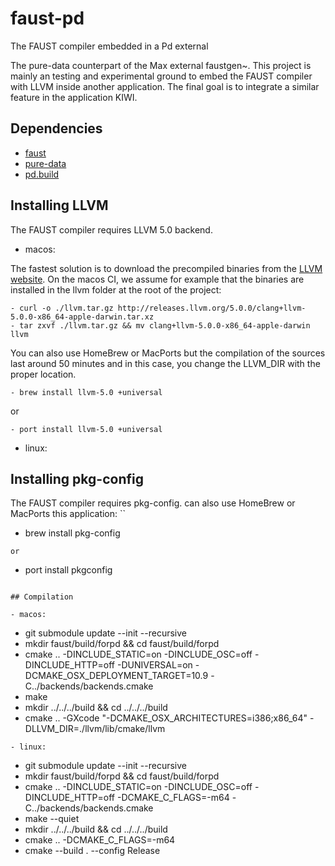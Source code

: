 # faust-pd
The FAUST compiler embedded in a Pd external

The pure-data counterpart of the Max external faustgen~. This project is mainly an testing and experimental ground to embed the FAUST compiler with LLVM inside another application. The final goal is to integrate a similar feature in the application KIWI.

## Dependencies
- [faust](https://github.com/grame-cncm/faust.git)
- [pure-data](https://github.com/pure-data/pure-data.git)
- [pd.build](https://github.com/pierreguillot/pd.build.git)

## Installing LLVM

The FAUST compiler requires LLVM 5.0 backend.

- macos:

The fastest solution is to download the precompiled binaries from the [LLVM website](http://releases.llvm.org). On the macos CI, we assume for example that the binaries are installed in the llvm folder at the root of the project:
```
- curl -o ./llvm.tar.gz http://releases.llvm.org/5.0.0/clang+llvm-5.0.0-x86_64-apple-darwin.tar.xz
- tar zxvf ./llvm.tar.gz && mv clang+llvm-5.0.0-x86_64-apple-darwin llvm
```

You can also use HomeBrew or MacPorts but the compilation of the sources last around 50 minutes and in this case, you change the LLVM_DIR with the proper location.
```
- brew install llvm-5.0 +universal
```
or
```
- port install llvm-5.0 +universal
```

- linux:

## Installing pkg-config

The FAUST compiler requires pkg-config. can also use HomeBrew or MacPorts this application:
``
- brew install pkg-config
```
or
```
- port install pkgconfig
```

## Compilation

- macos:
```
- git submodule update --init --recursive
- mkdir faust/build/forpd && cd faust/build/forpd
- cmake .. -DINCLUDE_STATIC=on -DINCLUDE_OSC=off -DINCLUDE_HTTP=off -DUNIVERSAL=on -DCMAKE_OSX_DEPLOYMENT_TARGET=10.9 -C../backends/backends.cmake
- make
- mkdir ../../../build && cd ../../../build
- cmake .. -GXcode "-DCMAKE_OSX_ARCHITECTURES=i386;x86_64" -DLLVM_DIR=./llvm/lib/cmake/llvm
```
- linux:
```
- git submodule update --init --recursive
- mkdir faust/build/forpd && cd faust/build/forpd
- cmake .. -DINCLUDE_STATIC=on -DINCLUDE_OSC=off -DINCLUDE_HTTP=off -DCMAKE_C_FLAGS=-m64 -C../backends/backends.cmake
- make --quiet
- mkdir ../../../build && cd ../../../build
- cmake .. -DCMAKE_C_FLAGS=-m64
- cmake --build . --config Release
```
